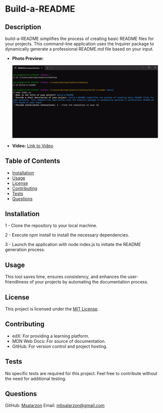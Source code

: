 # Build-a-README

## Description

build-a-README simplifies the process of creating basic README files for your projects. This command-line application uses the Inquirer package to dynamically generate a professional README.md file based on your input.

- **Photo Preview:**

  ![Link to Photo](screenshot-build-a-readme.png)
  
- **Video:** [Link to Video](https://drive.google.com/file/d/1sSYI_zIvlBiwRb7L-aF9qT8O3Jwx8IBt/view)

## Table of Contents

- [Installation](#installation)
- [Usage](#usage)
- [License](#license)
- [Contributing](#contributing)
- [Tests](#tests)
- [Questions](#questions)

## Installation

1 - Clone the repository to your local machine.

2 - Execute npm install to install the necessary dependencies.

3 - Launch the application with node index.js to initiate the README generation process.

## Usage

This tool saves time, ensures consistency, and enhances the user-friendliness of your projects by automating the documentation process.


## License

This project is licensed under the [MIT License](License).

## Contributing

- edX: For providing a learning platform.
- MDN Web Docs: For source of documentation.
- GitHub: For version control and project hosting.

## Tests

No specific tests are required for this project. Feel free to contribute without the need for additional testing.

## Questions

GitHub: [Msalarzon](https://github.com/Msalarzon)
Email: mbsalarzon@gmail.com
